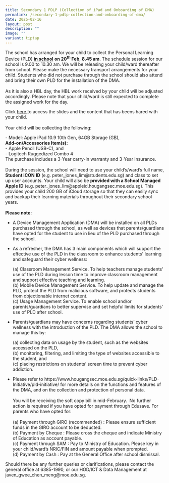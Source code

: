 ```yaml
---
title: Secondary 1 PDLP (Collection of iPad and Onboarding of DMA)
permalink: /secondary-1-pdlp-collection-and-onboarding-of-dma/
date: 2025-02-16
layout: post
description: ""
image: ""
variant: tiptap
---
```

<p>The school has arranged for your child to collect the Personal Learning
Device (PLD) <strong><u>in school</u></strong>  <strong>on 20<sup>th</sup> Feb</strong>, <strong>8.45 am</strong>.
The schedule session for our school is 9.00 to 10.30 am. We will be releasing
your child/ward thereafter from school. Please make the necessary transport
arrangements for your child. Students who did not purchase through the
school should also attend and bring their own PLD for the installation
of the DMA.
<br>
<br>As it is also a HBL day, the HBL work received by your child will be adjusted
accordingly. Please note that your child/ward is still expected to complete
the assigned work for the day.</p>
<p>Click <a href="/files/PDLP/iPad_Gen_10_Onboarding_Guide_2025__JamF____For_School_Website.pdf" rel="noopener noreferrer nofollow" target="_blank">here </a>to
access the slides and the content that has beens hared with your child.
<br>
<br>Your child will be collecting the following:</p>
<p>- Model: Apple iPad 10.9 10th Gen, 64GB Storage (GB),
<br><strong>Add-on/Accessories Item(s):</strong>
<br>- Apple Pencil (USB-C), and
<br>- Logitech Ruggedized Combo 4
<br>The purchase includes a 3-Year carry-in warranty and 3-Year insurance.
<br>
<br>During the session, the school will need to use your child’s/ward’s full
name, <strong>Student iCON</strong>  <strong>ID</strong> (e.g. <a rel="noopener noreferrer nofollow" target="_blank">peter_jones_lim@students.edu.sg)</a> and
class to set up user accounts. Your child will also be <strong>provided with a School Managed Apple ID</strong> (e.g.
<a rel="noopener noreferrer nofollow" target="_blank">peter_jones_lim@appleid.hougangsec.moe.edu.sg</a>). This provides your
child 200 GB of iCloud storage so that they can easily sync and backup
their learning materials throughout their secondary school years.
<br>
<br><strong>Please note:</strong>
</p>
<ul data-tight="true" class="tight">
<li>
<p>A Device Management Application (DMA) will be installed on all PLDs purchased
through the school, as well as devices that parents/guardians have opted
for the student to use in lieu of the PLD purchased through the school.</p>
<p></p>
</li>
<li>
<p>As a refresher, the DMA has 3 main components which will support the effective
use of the PLD in the classroom to enhance students' learning and safeguard
their cyber wellness:</p>
<p>(a) Classroom Management Service. To help teachers manage students’ use
of the PLD during lesson time to improve classroom management and support
effective teaching and learning.
<br>(b) Mobile Device Management Service. To help update and manage the PLD,
protect the PLD from malicious software, and protects students from objectionable
internet content.
<br>(c) Usage Management Service. To enable school and/or parents/guardians
to better supervise and set helpful limits for students’ use of PLD after
school.
<br>
</p>
</li>
<li>
<p>Parents/guardians may have concerns regarding students’ cyber wellness
with the introduction of the PLD. The DMA allows the school to manage this
by:</p>
<p>(a)&nbsp;collecting data on usage by the student, such as the websites
accessed on the PLD,
<br>(b) monitoring, filtering, and limiting the type of websites accessible
to the student, and
<br>(c) placing restrictions on students’ screen time to prevent cyber addiction.</p>
</li>
<li>
<p>Please refer to <a rel="noopener noreferrer nofollow" target="_blank">https://www.hougangsec.moe.edu.sg/quick-links/PLD-Initiative/pld-initiative/</a> for
more details on the functions and features of the DMA, and on the collection
and protection of personal data.
<br>
<br>You will be receiving the soft copy bill in mid-February. &nbsp;No further
action is required if you have opted for payment through Edusave. For parents
who have opted for:
<br>
<br>(a) Payment through GIRO (recommended) : Please ensure sufficient funds
in the GIRO account to be deducted.
<br>(b) Payment by Cheque : Please cross the cheque and indicate Ministry
of Education as account payable.
<br>(c) Payment through SAM : Pay to Ministry of Education. Please key in
your child/ward’s NRIC/FIN and amount payable when prompted.
<br>(d) Payment by Cash : Pay at the General Office after school dismissal.</p>
</li>
</ul>
<p>Should there be any further queries or clarifications, please contact
the general office at 6385-1990, or our HOD/ICT &amp; Data Management at
<a rel="noopener noreferrer nofollow" target="_blank">javen_gwee_chen_meng@moe.edu.sg</a>.</p>